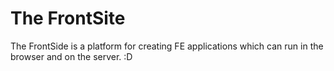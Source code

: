 The FrontSite
=============

The FrontSide is a platform for creating FE applications which can run in the browser and on the server. :D

